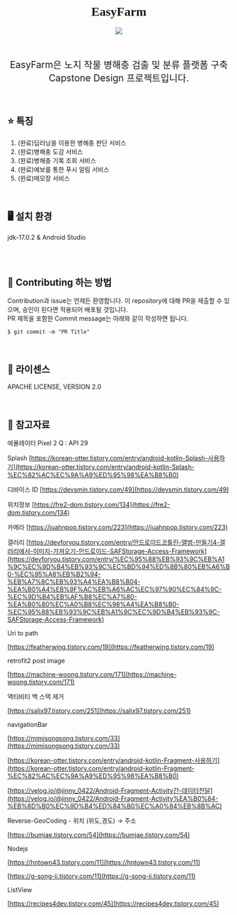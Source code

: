 
<h1 align="center" style='font-family: palatino Linotype'> EasyFarm</h1>
<p align="center">
    <a href ="https://github.com/jinyong3512/easyfarm/blob/main/LICENSE">
        <img src="https://img.shields.io/badge/license-Apache--2.0-blue?style=plastic&link=https://github.com/jinyong3512/easyfarm/blob/main/LICENSE">
    </a>
</p>
<br>
<p align='center' style='font-size:150%'>EasyFarm은 노지 작물 병해충 검출 및 분류 플랫폼 구축 Capstone Design 프로젝트입니다.</p>
<br>


## :star: 특징
1. (완료)딥러닝을 이용한 병해충 판단 서비스
2. (완료)병해충 도감 서비스
3. (완료)병해충 기록 조회 서비스
4. (완료)예보를 통한 푸시 알림 서비스
5. (완료)메모장 서비스

<br>

## :desktop_computer: 설치 환경
jdk-17.0.2 & Android Studio

<br>

<br>

## :loudspeaker: Contributing 하는 방법 
Contribution과 issue는 언제든 환영합니다. 이 repository에 대해 PR을 제출할 수 있으며, 승인이 된다면 적용되어 배포될 것입니다.<br>
PR 제목을 포함한 Commit message는 아래와 같이 작성하면 됩니다.<br>
```
$ git commit -m "PR Title"
```


<br>

## :page_with_curl: 라이센스
APACHE LICENSE, VERSION 2.0

<br>

## 📖 참고자료
에뮬레이터 Pixel 2 Q : API 29

Splash
[https://korean-otter.tistory.com/entry/android-kotlin-Splash-사용하기](https://korean-otter.tistory.com/entry/android-kotlin-Splash-%EC%82%AC%EC%9A%A9%ED%95%98%EA%B8%B0)

디바이스 ID
[https://devsmin.tistory.com/49](https://devsmin.tistory.com/49)

위치정보
[https://fre2-dom.tistory.com/134](https://fre2-dom.tistory.com/134)

카메라
[https://juahnpop.tistory.com/223](https://juahnpop.tistory.com/223)

갤러리
[https://devforyou.tistory.com/entry/안드로이드코틀린-앨범-만들기4-갤러리에서-이미지-가져오기-안드로이드-SAFStorage-Access-Framework](https://devforyou.tistory.com/entry/%EC%95%88%EB%93%9C%EB%A1%9C%EC%9D%B4%EB%93%9C%EC%BD%94%ED%8B%80%EB%A6%B0-%EC%95%A8%EB%B2%94-%EB%A7%8C%EB%93%A4%EA%B8%B04-%EA%B0%A4%EB%9F%AC%EB%A6%AC%EC%97%90%EC%84%9C-%EC%9D%B4%EB%AF%B8%EC%A7%80-%EA%B0%80%EC%A0%B8%EC%98%A4%EA%B8%B0-%EC%95%88%EB%93%9C%EB%A1%9C%EC%9D%B4%EB%93%9C-SAFStorage-Access-Framework)

Uri to path

[https://featherwing.tistory.com/19](https://featherwing.tistory.com/19)

retrofit2 post image

[https://machine-woong.tistory.com/171](https://machine-woong.tistory.com/171)

액티비티 백 스택 제거

[https://salix97.tistory.com/251](https://salix97.tistory.com/251)

navigationBar

[https://mimisongsong.tistory.com/33](https://mimisongsong.tistory.com/33)

[https://korean-otter.tistory.com/entry/android-kotlin-Fragment-사용하기](https://korean-otter.tistory.com/entry/android-kotlin-Fragment-%EC%82%AC%EC%9A%A9%ED%95%98%EA%B8%B0)

[https://velog.io/@jinny_0422/Android-Fragment-Activity간-데이터전달](https://velog.io/@jinny_0422/Android-Fragment-Activity%EA%B0%84-%EB%8D%B0%EC%9D%B4%ED%84%B0%EC%A0%84%EB%8B%AC)

Reverse-GeoCoding - 위치 (위도,경도) → 주소

[https://bumjae.tistory.com/54](https://bumjae.tistory.com/54)

Nodejs

[https://hntown43.tistory.com/11](https://hntown43.tistory.com/11)

[https://g-song-ii.tistory.com/11](https://g-song-ii.tistory.com/11)

ListView

[https://recipes4dev.tistory.com/45](https://recipes4dev.tistory.com/45)

